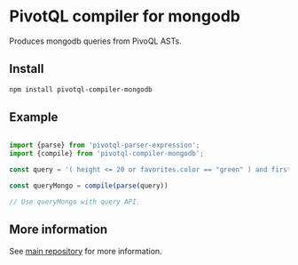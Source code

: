 # PivotQL compiler for mongodb

Produces mongodb queries from PivoQL ASTs.

## Install

```sh
npm install pivotql-compiler-mongodb
```

## Example

```js

import {parse} from 'pivotql-parser-expression';
import {compile} from 'pivotql-compiler-mongodb';

const query = '( height <= 20 or favorites.color == "green" ) and firstname in ["john", "doug"]';

const queryMongo = compile(parse(query))

// Use queryMongo with query API.

```

## More information

See [main repository](https://github.com/jrmi/pivotql/) for more information.
